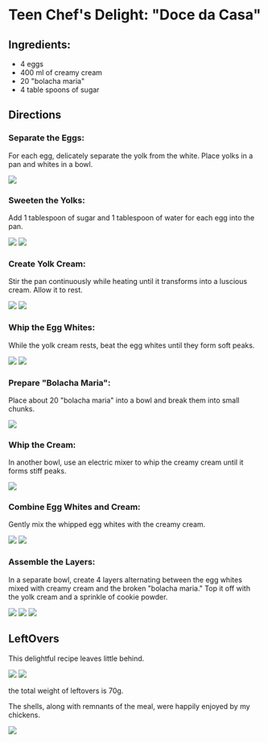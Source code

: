 # Teen Chef's Delight: "Doce da Casa"

## Ingredients:

* 4 eggs
* 400 ml of creamy cream
* 20 "bolacha maria"
* 4 table spoons of sugar

## Directions

### Separate the Eggs:
For each egg, delicately separate the yolk from the white. Place yolks in a pan and whites in a bowl.

![](Imgs/Separate.jpg)

### Sweeten the Yolks:
Add 1 tablespoon of sugar and 1 tablespoon of water for each egg into the pan.

![](Imgs/Sugar.jpg)
![](Imgs/Water.jpg)

### Create Yolk Cream:
Stir the pan continuously while heating until it transforms into a luscious cream. Allow it to rest.

![](Imgs/Stir1.jpg)
![](Imgs/YolkCream.jpg)

### Whip the Egg Whites:
While the yolk cream rests, beat the egg whites until they form soft peaks.

![](Imgs/BeatEgg.jpg)
![](Imgs/WhiteRes.jpg)

### Prepare "Bolacha Maria":
Place about 20 "bolacha maria" into a bowl and break them into small chunks.

![](Imgs/Cookies.jpg)

### Whip the Cream:
In another bowl, use an electric mixer to whip the creamy cream until it forms stiff peaks.

![](Imgs/MixingCream.jpg)

### Combine Egg Whites and Cream:
Gently mix the whipped egg whites with the creamy cream.

![](Imgs/BeforMixing.jpg)
![](Imgs/AfterMixed.jpg)

### Assemble the Layers:
In a separate bowl, create 4 layers alternating between the egg whites mixed with creamy cream and the broken "bolacha maria." Top it off with the yolk cream and a sprinkle of cookie powder.

![](Imgs/Stage1.jpg)
![](Imgs/Stage2.jpg)
![](Imgs/EndResult.jpg)


## LeftOvers

This delightful recipe leaves little behind.

![](Imgs/BalancaLonge.jpg)
![](Imgs/BalancaPerto.jpg)

the total weight of leftovers is 70g.

The shells, along with remnants of the meal, were happily enjoyed by my chickens.

![](Imgs/Galins.jpg)